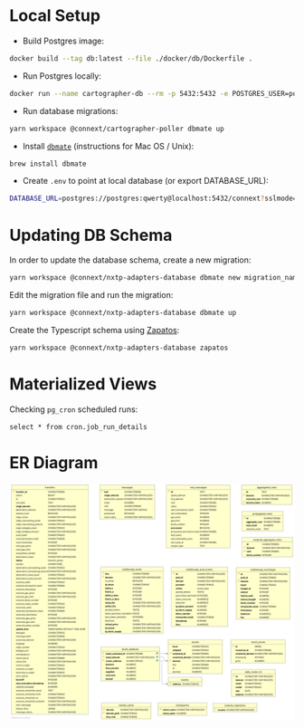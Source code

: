 # Local Setup

- Build Postgres image:

```sh
docker build --tag db:latest --file ./docker/db/Dockerfile .
```

- Run Postgres locally:

```sh
docker run --name cartographer-db --rm -p 5432:5432 -e POSTGRES_USER=postgres -e POSTGRES_PASSWORD=qwerty db
```

- Run database migrations:

```sh
yarn workspace @connext/cartographer-poller dbmate up
```

- Install [`dbmate`](https://github.com/amacneil/dbmate) (instructions for Mac OS / Unix):

```sh
brew install dbmate
```

- Create `.env` to point at local database (or export DATABASE_URL):

```sh
DATABASE_URL=postgres://postgres:qwerty@localhost:5432/connext?sslmode=disable
```

# Updating DB Schema

In order to update the database schema, create a new migration:

```sh
yarn workspace @connext/nxtp-adapters-database dbmate new migration_name
```

Edit the migration file and run the migration:

```sh
yarn workspace @connext/nxtp-adapters-database dbmate up
```

Create the Typescript schema using [Zapatos](https://jawj.github.io/zapatos/):

```sh
yarn workspace @connext/nxtp-adapters-database zapatos
```

# Materialized Views

Checking `pg_cron` scheduled runs:

```
select * from cron.job_run_details
```

# ER Diagram

![ERD](./assets/connext_erd.png)
